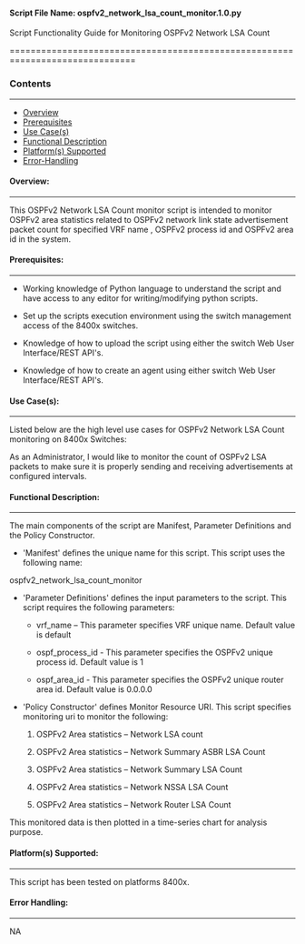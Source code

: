 #### Script File Name: ospfv2\_network\_lsa\_count\_monitor.1.0.py

Script Functionality Guide for Monitoring OSPFv2 Network LSA Count

==============================================================================

### Contents
------------------------------------------------------------------------------
- [Overview](#Overview)
- [Prerequisites](#Prerequisites)
- [Use Case(s)](#Use_Case)
- [Functional Description](#Functional_Description)
- [Platform(s) Supported](#Platforms_Supported)
- [Error-Handling](#Error-Handling)

<a id='Overview'></a>
#### Overview:

------------------------------------------------------------------------------

This OSPFv2 Network LSA Count monitor script is intended to monitor
OSPFv2 area statistics related to OSPFv2 network link state
advertisement packet count for specified VRF name , OSPFv2 process id
and OSPFv2 area id in the system.

<a id='Prerequisites'></a>
#### Prerequisites:
------------------------------------------------------------------------------

- Working knowledge of Python language to understand the script and have 
access to any editor for writing/modifying python scripts.

- Set up the scripts execution environment using the switch management access 
of the 8400x switches.

- Knowledge of how to upload the script using either the switch Web User 
Interface/REST API's.

- Knowledge of how to create an agent using either switch Web User 
Interface/REST API's.

<a id='Use_Case'/></a>
#### Use Case(s):

------------------------------------------------------------------------------

Listed below are the high level use cases for OSPFv2 Network LSA Count
monitoring on 8400x Switches:

As an Administrator, I would like to monitor the count of OSPFv2 LSA
packets to make sure it is properly sending and receiving advertisements
at configured intervals.

<a id='Functional_Description'/></a>
#### Functional Description:

------------------------------------------------------------------------------

The main components of the script are Manifest, Parameter Definitions
and the Policy Constructor.

- 'Manifest' defines the unique name for this script. This script uses the
following name:

ospfv2\_network\_lsa\_count\_monitor

- 'Parameter Definitions' defines the input parameters to the script. This
script requires the following parameters:

	- vrf\_name – This parameter specifies VRF unique name. Default value
	is default

	- ospf\_process\_id - This parameter specifies the OSPFv2 unique
	process id. Default value is 1

	- ospf\_area\_id - This parameter specifies the OSPFv2 unique router
	area id. Default value is 0.0.0.0

- 'Policy Constructor' defines Monitor Resource URI. This script specifies
monitoring uri to monitor the following:

	1.  OSPFv2 Area statistics – Network LSA count

	2.  OSPFv2 Area statistics – Network Summary ASBR LSA Count

	3.  OSPFv2 Area statistics – Network Summary LSA Count

	4.  OSPFv2 Area statistics – Network NSSA LSA Count

	5.  OSPFv2 Area statistics – Network Router LSA Count

This monitored data is then plotted in a time-series chart for analysis
purpose.

<a id='Platforms_Supported'/></a>
#### Platform(s) Supported:

------------------------------------------------------------------------------
This script has been tested on platforms 8400x.

<a id='Error-Handling'/></a>
#### Error Handling:

------------------------------------------------------------------------------

NA